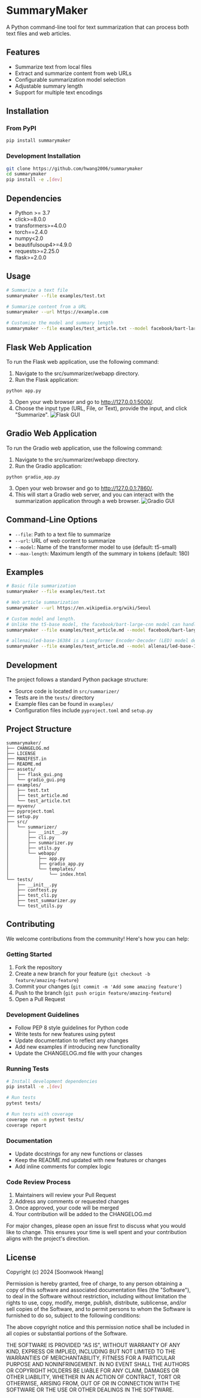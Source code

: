 # SummaryMaker

A Python command-line tool for text summarization that can process both text files and web articles.

## Features
- Summarize text from local files
- Extract and summarize content from web URLs
- Configurable summarization model selection
- Adjustable summary length
- Support for multiple text encodings

## Installation

### From PyPI
```bash
pip install summarymaker
```

### Development Installation
```bash
git clone https://github.com/hwang2006/summarymaker
cd summarymaker
pip install -e .[dev]
```

## Dependencies
- Python >= 3.7
- click>=8.0.0
- transformers>=4.0.0
- torch==2.4.0
- numpy<2.0 
- beautifulsoup4>=4.9.0
- requests>=2.25.0
- flask>=2.0.0 

## Usage
```bash
# Summarize a text file
summarymaker --file examples/test.txt

# Summarize content from a URL
summarymaker --url https://example.com

# Customize the model and summary length
summarymaker --file examples/test_article.txt --model facebook/bart-large-cnn --max-length 200
```

## Flask Web Application
To run the Flask web application, use the following command:
1. Navigate to the src/summarizer/webapp directory.
2. Run the Flask application: 
```bach
python app.py
```
3. Open your web browser and go to http://127.0.0.1:5000/.
4. Choose the input type (URL, File, or Text), provide the input, and click "Summarize".
![Flask GUI](/assets/flask_gui.png)

## Gradio Web Application
To run the Gradio web application, use the following command:
1. Navigate to the src/summarizer/webapp directory.
2. Run the Gradio application: 
```bach
python gradio_app.py
```
3. Open your web browser and go to http://127.0.0.1:7860/.
4. This will start a Gradio web server, and you can interact with the summarization application through a web browser.
![Gradio GUI](/assets/gradio_gui_2.png)

## Command-Line Options
- `--file`: Path to a text file to summarize
- `--url`: URL of web content to summarize
- `--model`: Name of the transformer model to use (default: t5-small)
- `--max-length`: Maximum length of the summary in tokens (default: 180)

## Examples
```bash
# Basic file summarization
summarymaker --file examples/test.txt

# Web article summarization
summarymaker --url https://en.wikipedia.org/wiki/Seoul

# Custom model and length. 
# Unlike the t5-base model, the facebook/bart-large-cnn model can handle inputs only up to 512 tokens.
summarymaker --file examples/test_article.md --model facebook/bart-large-cnn --max-length 250

# allenai/led-base-16384 is a Longformer Encoder-Decoder (LED) model designed to handle long sequences.
summarymaker --file examples/test_article.md --model allenai/led-base-16384 --max-length 1024
```

## Development
The project follows a standard Python package structure:
- Source code is located in `src/summarizer/`
- Tests are in the `tests/` directory
- Example files can be found in `examples/`
- Configuration files include `pyproject.toml` and `setup.py`

## Project Structure
```
summarymaker/
├── CHANGELOG.md
├── LICENSE
├── MANIFEST.in
├── README.md
├── assets/
│   ├── flask_gui.png
│   └── gradio_gui.png
├── examples/
│   ├── test.txt
│   ├── test_article.md
│   └── test_article.txt
├── myvenv/
├── pyproject.toml
├── setup.py
├── src/
│   └── summarizer/
│       ├── __init__.py
│       ├── cli.py
│       ├── summarizer.py
│       ├── utils.py
│       └── webapp/
│           ├── app.py
│           ├── gradio_app.py
│           └── templates/
│               └── index.html
└── tests/
    ├── __init__.py
    ├── conftest.py
    ├── test_cli.py
    ├── test_summarizer.py
    └── test_utils.py
```
## Contributing

We welcome contributions from the community! Here's how you can help:

### Getting Started
1. Fork the repository
2. Create a new branch for your feature (`git checkout -b feature/amazing-feature`)
3. Commit your changes (`git commit -m 'Add some amazing feature'`)
4. Push to the branch (`git push origin feature/amazing-feature`)
5. Open a Pull Request

### Development Guidelines
- Follow PEP 8 style guidelines for Python code
- Write tests for new features using pytest
- Update documentation to reflect any changes
- Add new examples if introducing new functionality
- Update the CHANGELOG.md file with your changes

### Running Tests
```bash
# Install development dependencies
pip install -e .[dev]

# Run tests
pytest tests/

# Run tests with coverage
coverage run -m pytest tests/
coverage report
```

### Documentation
- Update docstrings for any new functions or classes
- Keep the README.md updated with new features or changes
- Add inline comments for complex logic

### Code Review Process
1. Maintainers will review your Pull Request
2. Address any comments or requested changes
3. Once approved, your code will be merged
4. Your contribution will be added to the CHANGELOG.md

For major changes, please open an issue first to discuss what you would like to change. This ensures your time is well spent and your contribution aligns with the project's direction.

## License
Copyright (c) 2024 [Soonwook Hwang]

Permission is hereby granted, free of charge, to any person obtaining a copy
of this software and associated documentation files (the "Software"), to deal
in the Software without restriction, including without limitation the rights
to use, copy, modify, merge, publish, distribute, sublicense, and/or sell
copies of the Software, and to permit persons to whom the Software is
furnished to do so, subject to the following conditions:

The above copyright notice and this permission notice shall be included in all
copies or substantial portions of the Software.

THE SOFTWARE IS PROVIDED "AS IS", WITHOUT WARRANTY OF ANY KIND, EXPRESS OR
IMPLIED, INCLUDING BUT NOT LIMITED TO THE WARRANTIES OF MERCHANTABILITY,
FITNESS FOR A PARTICULAR PURPOSE AND NONINFRINGEMENT. IN NO EVENT SHALL THE
AUTHORS OR COPYRIGHT HOLDERS BE LIABLE FOR ANY CLAIM, DAMAGES OR OTHER
LIABILITY, WHETHER IN AN ACTION OF CONTRACT, TORT OR OTHERWISE, ARISING FROM,
OUT OF OR IN CONNECTION WITH THE SOFTWARE OR THE USE OR OTHER DEALINGS IN THE
SOFTWARE.
